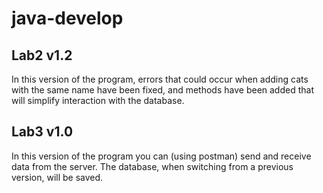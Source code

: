# java-develop
## Lab2 v1.2
In this version of the program, errors that could occur when adding cats with the same name have been fixed, and methods have been added that will simplify interaction with the database.

## Lab3 v1.0
In this version of the program you can (using postman) send and receive data from the server. The database, when switching from a previous version, will be saved.
